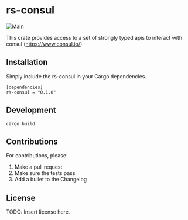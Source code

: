 # rs-consul
[![Main](https://github.com/Roblox/rs-consul/actions/workflows/main.yml/badge.svg)](https://github.com/Roblox/rs-consul/actions/workflows/main.yml)

This crate provides access to a set of strongly typed apis to interact with
consul (https://www.consul.io/)

## Installation

Simply include the rs-consul in your Cargo dependencies.

```
[dependencies]
rs-consul = "0.1.0"
```

## Development
```
cargo build
```

## Contributions
For contributions, please:
1. Make a pull request
2. Make sure the tests pass
3. Add a bullet to the Changelog

## License
TODO: Insert license here.
